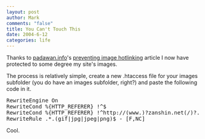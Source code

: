 ```yaml
--- 
layout: post
author: Mark
comments: "false"
title: You Can't Touch This
date: 2004-6-12
categories: life
---
```

Thanks to <a href="http://www.padawan.info/" title="padawan.info">padawan.info</a>'s <a href="http://www.padawan.info/weblog/preventing_image_hotlinking.html" title="preventing image hotlinking">preventing image hotlinking</a> article I now have protected to some degree my site's images.

The process is relatively simple, create a new .htaccess file for your images subfolder (you do have an images subfolder, right?) and paste the following code in it.
<pre>
RewriteEngine On
RewriteCond %{HTTP_REFERER} !^$
RewriteCond %{HTTP_REFERER} !^http://(www.)?zanshin.net(/)?.*$ [NC]
RewriteRule .*.(gif|jpg|jpeg|png)$ - [F,NC]</pre>
Cool.
